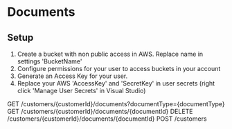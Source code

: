 # Documents

## Setup

1) Create a bucket with non public access in AWS. Replace name in settings 'BucketName' 
2) Configure permissions for your user to access buckets in your account
3) Generate an Access Key for your user.
4) Replace your AWS 'AccessKey' and 'SecretKey' in user secrets (right click 'Manage User Secrets' in Visual Studio)

GET /customers/{customerId}/documents?documentType={documentType}
GET /customers/{customerId}/documents/{documentId}
DELETE /customers/{customerId}/documents/{documentId}
POST /customers